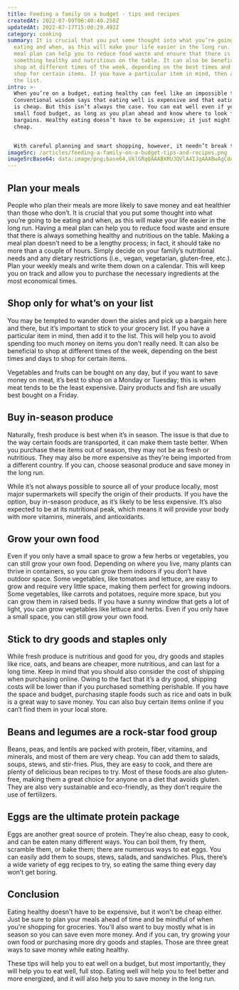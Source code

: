 ```yaml
---
title: Feeding a family on a budget - tips and recipes
createdAt: 2022-07-09T06:40:40.258Z
updatedAt: 2022-07-17T15:00:29.492Z
category: cooking
summary: It is crucial that you put some thought into what you’re going to be
  eating and when, as this will make your life easier in the long run. Having a
  meal plan can help you to reduce food waste and ensure that there is always
  something healthy and nutritious on the table. It can also be beneficial to
  shop at different times of the week, depending on the best times and days to
  shop for certain items. If you have a particular item in mind, then add it to
  the list.
intro: >-
  When you’re on a budget, eating healthy can feel like an impossible task.
  Conventional wisdom says that eating well is expensive and that eating poorly
  is cheap. But this isn’t always the case. You can eat well even if you have a
  small food budget, as long as you plan ahead and know where to look for
  bargains. Healthy eating doesn’t have to be expensive; it just might not be
  cheap. 


  With careful planning and smart shopping, however, it needn’t break the bank. Eating well on a budget isn’t about cutting out all the things you love or pretending that you live in famine conditions; it’s about knowing how to save money while accessing healthy food that gives you energy and happiness in your life. Check out these tips and recipes so that eating healthy on a budget becomes easier than ever before!
imageSrc: /articles/feeding-a-family-on-a-budget-tips-and-recipes.png
imageSrcBase64: data:image/png;base64,UklGRqQAAABXRUJQVlA4IJgAAABwAgCdASoKAAoAAUAmJbACdDBHQWlsB4KNNLGAAPz8A/fVzOh9LL2vqUn5NrNIURFJfqu7Ye9Dx+86785QmTzzM/KEhqM97fn4ndt8ADpKTKMOMgGaMZHHcQpxHL2A0nH+EFtYXg8u0rAiCBni/+/LiZ7PtXm9//TR6//Rv/EWqf6m2IG/AD+Pm84h0Q1//Jv94EB/BqEAAA==
---
```


## Plan your meals

People who plan their meals are more likely to save money and eat healthier than those who don’t. It is crucial that you put some thought into what you’re going to be eating and when, as this will make your life easier in the long run. Having a meal plan can help you to reduce food waste and ensure that there is always something healthy and nutritious on the table.
Making a meal plan doesn’t need to be a lengthy process; in fact, it should take no more than a couple of hours. Simply decide on your family’s nutritional needs and any dietary restrictions (i.e., vegan, vegetarian, gluten-free, etc.).
Plan your weekly meals and write them down on a calendar. This will keep you on track and allow you to purchase the necessary ingredients at the most economical times.

## Shop only for what’s on your list

You may be tempted to wander down the aisles and pick up a bargain here and there, but it’s important to stick to your grocery list. If you have a particular item in mind, then add it to the list. This will help you to avoid spending too much money on items you don’t really need. It can also be beneficial to shop at different times of the week, depending on the best times and days to shop for certain items.

Vegetables and fruits can be bought on any day, but if you want to save money on meat, it’s best to shop on a Monday or Tuesday; this is when meat tends to be the least expensive. Dairy products and fish are usually best bought on a Friday.

## Buy in-season produce

Naturally, fresh produce is best when it’s in season. The issue is that due to the way certain foods are transported, it can make them taste better. When you purchase these items out of season, they may not be as fresh or nutritious. They may also be more expensive as they’re being imported from a different country. If you can, choose seasonal produce and save money in the long run.

While it’s not always possible to source all of your produce locally, most major supermarkets will specify the origin of their products. If you have the option, buy in-season produce, as it’s likely to be less expensive. It’s also expected to be at its nutritional peak, which means it will provide your body with more vitamins, minerals, and antioxidants.

## Grow your own food

Even if you only have a small space to grow a few herbs or vegetables, you can still grow your own food. Depending on where you live, many plants can thrive in containers, so you can grow them indoors if you don’t have outdoor space. Some vegetables, like tomatoes and lettuce, are easy to grow and require very little space, making them perfect for growing indoors.
Some vegetables, like carrots and potatoes, require more space, but you can grow them in raised beds. If you have a sunny window that gets a lot of light, you can grow vegetables like lettuce and herbs. Even if you only have a small space, you can still grow your own food.

## Stick to dry goods and staples only

While fresh produce is nutritious and good for you, dry goods and staples like rice, oats, and beans are cheaper, more nutritious, and can last for a long time. Keep in mind that you should also consider the cost of shipping when purchasing online. Owing to the fact that it’s a dry good, shipping costs will be lower than if you purchased something perishable.
If you have the space and budget, purchasing staple foods such as rice and oats in bulk is a great way to save money. You can also buy certain items online if you can’t find them in your local store.

## Beans and legumes are a rock-star food group

Beans, peas, and lentils are packed with protein, fiber, vitamins, and minerals, and most of them are very cheap. You can add them to salads, soups, stews, and stir-fries. Plus, they are easy to cook, and there are plenty of delicious bean recipes to try.
Most of these foods are also gluten-free, making them a great choice for anyone on a diet that avoids gluten. They are also very sustainable and eco-friendly, as they don’t require the use of fertilizers.

## Eggs are the ultimate protein package

Eggs are another great source of protein. They’re also cheap, easy to cook, and can be eaten many different ways. You can boil them, fry them, scramble them, or bake them; there are numerous ways to eat eggs.
You can easily add them to soups, stews, salads, and sandwiches. Plus, there’s a wide variety of egg recipes to try, so eating the same thing every day won’t get boring.

## Conclusion

Eating healthy doesn't have to be expensive, but it won't be cheap either. Just be sure to plan your meals ahead of time and be mindful of when you're shopping for groceries. You'll also want to buy mostly what is in season so you can save even more money. And if you can, try growing your own food or purchasing more dry goods and staples. Those are three great ways to save money while eating healthy.

These tips will help you to eat well on a budget, but most importantly, they will help you to eat well, full stop. Eating well will help you to feel better and more energized, and it will also help you to save money in the long run.
